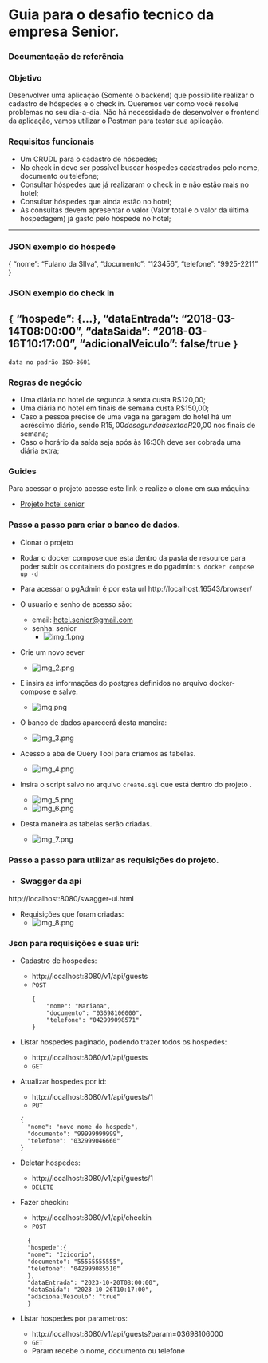 # Guia para o desafio tecnico da empresa Senior.

### Documentação de referência

### Objetivo
Desenvolver uma aplicação (Somente o backend) que possibilite realizar o cadastro de
hóspedes e o check in.
Queremos ver como você resolve problemas no seu dia-a-dia. Não há necessidade de
desenvolver o frontend da aplicação, vamos utilizar o Postman para testar sua aplicação.

### Requisitos funcionais
- Um CRUDL para o cadastro de hóspedes;
- No check in deve ser possível buscar hóspedes cadastrados pelo nome, documento
ou telefone;
- Consultar hóspedes que já realizaram o check in e não estão mais no hotel;
- Consultar hóspedes que ainda estão no hotel;
- As consultas devem apresentar o valor (Valor total e o valor da última hospedagem)
já gasto pelo hóspede no hotel;
---------
### JSON exemplo do hóspede
{
 “nome”: “Fulano da SIlva”,
 “documento”: “123456”,
 “telefone”: “9925-2211”
}
### JSON exemplo do check in
`{`
“hospede”: {...},
“dataEntrada”: “2018-03-14T08:00:00”,
“dataSaida”: “2018-03-16T10:17:00”,
“adicionalVeiculo”: false/true
`}`
--------------
`data no padrão ISO-8601`
  ### Regras de negócio
  - Uma diária no hotel de segunda à sexta custa R$120,00;
  - Uma diária no hotel em finais de semana custa R$150,00;
  - Caso a pessoa precise de uma vaga na garagem do hotel há um acréscimo diário,
  sendo R$15,00 de segunda à sexta e R$20,00 nos finais de semana;
  - Caso o horário da saída seja após às 16:30h deve ser cobrada uma diária extra;

### Guides
Para acessar o projeto acesse este link e realize o clone em sua máquina:

* [Projeto hotel senior](https://github.com/LucasDev13/hotel-senior)

### Passo a passo para criar o banco de dados.
- Clonar o projeto
- Rodar o docker compose que esta dentro da pasta de resource para poder subir os containers do postgres
e do pgadmin: `$ docker compose up -d`
- Para acessar o pgAdmin é por esta url http://localhost:16543/browser/
- O usuario e senho de acesso são:
  - email: hotel.senior@gmail.com
  - senha: senior
    * ![img_1.png](img_1.png)
  
- Crie um novo sever
  * ![img_2.png](img_2.png)
- E insira as informações do postgres definidos no arquivo docker-compose e salve.
  * ![img.png](img.png)

- O banco de dados aparecerá desta maneira:
  * ![img_3.png](img_3.png)
- Acesso a aba de Query Tool para criamos as tabelas.
  * ![img_4.png](img_4.png)
- Insira o script salvo no arquivo `create.sql` que está dentro do projeto .
  * ![img_5.png](img_5.png)
  * ![img_6.png](img_6.png)

- Desta maneira as tabelas serão criadas.
  * ![img_7.png](img_7.png)

### Passo a passo para utilizar as requisições do projeto.
- ### Swagger da api
http://localhost:8080/swagger-ui.html

* Requisições que foram criadas:
  * ![img_8.png](img_8.png)

### Json para requisições e suas uri:
- Cadastro de hospedes:
  * http://localhost:8080/v1/api/guests
  * `POST`
    ```
    {
        "nome": "Mariana",
        "documento": "03698106000",
        "telefone": "042999098571"
    }
    ```
- Listar hospedes paginado, podendo trazer todos os hospedes:
  *  http://localhost:8080/v1/api/guests
  * `GET`

- Atualizar hospedes por id:
  * http://localhost:8080/v1/api/guests/1
  * `PUT`
  ```
  {
    "nome": "novo nome do hospede",
    "documento": "99999999999",
    "telefone": "032999046660"
  }
  ```
- Deletar hospedes:
  * http://localhost:8080/v1/api/guests/1
  * `DELETE`

- Fazer checkin:
  * http://localhost:8080/v1/api/checkin
  * `POST`
  ```
    {
    "hospede":{
    "nome": "Izidorio",
    "documento": "55555555555",
    "telefone": "042999085510"
    },
    "dataEntrada": "2023-10-20T08:00:00",
    "dataSaida": "2023-10-26T10:17:00",
    "adicionalVeiculo": "true"
    }
  ```
- Listar hospedes por parametros:
  * http://localhost:8080/v1/api/guests?param=03698106000
  * `GET`
  * Param recebe o nome, documento ou telefone 